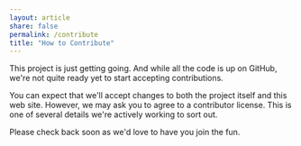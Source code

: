 ```yaml
---
layout: article
share: false
permalink: /contribute
title: "How to Contribute"
---
```


This project is just getting going. And while all the code is up on GitHub, we're not quite ready yet to start accepting contributions. 

You can expect that we'll accept changes to both the project itself and this web site. However, we may ask you to agree to a contributor license. This is one of several details we're actively working to sort out.

Please check back soon as we'd love to have you join the fun. 

